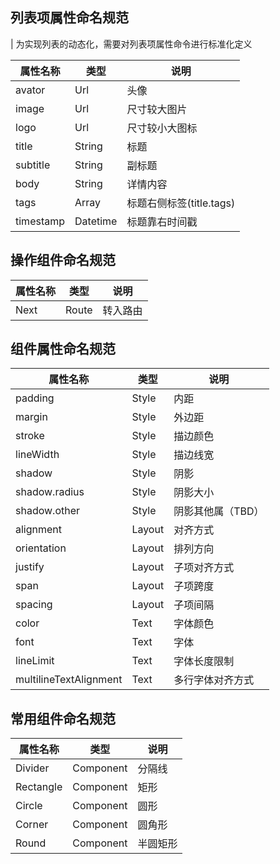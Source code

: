 ## 列表项属性命名规范
| 为实现列表的动态化，需要对列表项属性命令进行标准化定义

| 属性名称     | 类型     | 说明     |
| ----------- | -------- | -------- |
| avator      | Url      | 头像     |
| image       | Url      | 尺寸较大图片 |
| logo        | Url      | 尺寸较小大图标 |
| title       | String   | 标题     |
| subtitle    | String   | 副标题   |
| body        | String   | 详情内容 |
| tags        | Array    | 标题右侧标签(title.tags) |
| timestamp   | Datetime | 标题靠右时间戳  |


## 操作组件命名规范
| 属性名称     | 类型     | 说明     |
| -------------| -------- | --------|
| Next        | Route    | 转入路由 |


## 组件属性命名规范
| 属性名称      | 类型     | 说明     |
| -------------| -------- | -------- |
| padding      | Style    | 内距     |
| margin       | Style    | 外边距   |
| stroke       | Style    | 描边颜色 |
| lineWidth    | Style    | 描边线宽 |
| shadow       | Style    | 阴影     |
| shadow.radius| Style    | 阴影大小 |
| shadow.other | Style    | 阴影其他属（TBD）|
| alignment    | Layout   | 对齐方式 |
| orientation  | Layout   | 排列方向 |
| justify      | Layout   | 子项对齐方式 |
| span         | Layout   | 子项跨度 |
| spacing      | Layout   | 子项间隔 |
| color        | Text     | 字体颜色 |
| font         | Text     | 字体     |
| lineLimit    | Text     | 字体长度限制 |
| multilineTextAlignment | Text | 多行字体对齐方式 |

## 常用组件命名规范
| 属性名称      | 类型     | 说明     |
| -------------| -------- | -------- |
| Divider      | Component | 分隔线   |
| Rectangle    | Component | 矩形     |  
| Circle       | Component | 圆形     |
| Corner       | Component | 圆角形   | 
| Round        | Component | 半圆矩形 | 
